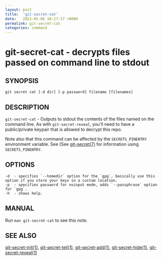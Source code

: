 ```yaml
---
layout: post
title:  'git-secret-cat'
date:   2021-05-06 10:17:17 +0000
permalink: git-secret-cat
categories: command
---
```

git-secret-cat - decrypts files passed on command line to stdout
=============================================

## SYNOPSIS

    git secret cat [-d dir] [-p password] filename [filenames]


## DESCRIPTION
`git-secret-cat` - Outputs to stdout the contents of the files named on the command line.
As with `git-secret-reveal`, you'll need to have a public/private keypair that is allowed to 
decrypt this repo.

Note also that this command can be affected by the `SECRETS_PINENTRY` environment variable. See
(See [git-secret(7)](http://git-secret.io/git-secret) for information using `SECRETS_PINENTRY`.


## OPTIONS

    -d  - specifies `--homedir` option for the `gpg`, basically use this option if you store your keys in a custom location.
    -p  - specifies password for noinput mode, adds `--passphrase` option for `gpg`.
    -h  - shows help.


## MANUAL

Run `man git-secret-cat` to see this note.


## SEE ALSO

[git-secret-init(1)](http://git-secret.io/git-secret-init), [git-secret-tell(1)](http://git-secret.io/git-secret-tell), [git-secret-add(1)](http://git-secret.io/git-secret-add), [git-secret-hide(1)](http://git-secret.io/git-secret-hide), [git-secret-reveal(1)](http://git-secret.io/git-secret-cat)
